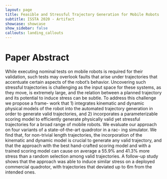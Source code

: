 ```yaml
---
layout: page
title: Feasible and Stressful Trajectory Generation for Mobile Robots
subtitle: ISSTA 2020 - Artifact
showcase: showcase
show_sidebar: false 
callouts: landing_callouts
---
```


# Paper Abstract

While executing nominal tests on mobile robots is required for their validation, such tests may overlook faults that arise under trajectories that accentuate certain aspects of the robot’s behavior. Uncovering such stressful trajectories is challenging as the input space for these systems, as they move, is extremely large, and the relation between a planned trajectory and its potential to induce stress can be subtle. To address this challenge we propose a frame- work that 1) integrates kinematic and dynamic physical models of the robot into the automated trajectory generation in order to generate valid trajectories, and 2) incorporates a parameterizable scoring model to efficiently generate physically valid yet stressful trajectories for a broad range of mobile robots. We evaluate our approach on four variants of a state-of-the-art quadrotor in a rac- ing simulator. We find that, for non-trivial length trajectories, the incorporation of the kinematic and dynamic model is crucial to generate any valid trajectory, and that the approach with the best hand-crafted scoring model and with a trained scoring model can cause on average a 55.9% and 41.3% more stress than a random selection among valid trajectories. A follow-up study shows that the approach was able to induce similar stress on a deployed commercial quadrotor, with trajectories that deviated up to 6m from the intended ones.
